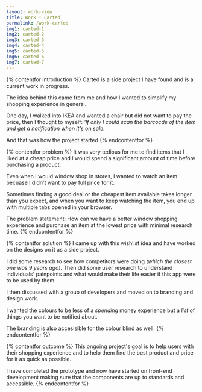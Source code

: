 ```yaml
---
layout: work-view
title: Work • Carted
permalink: /work-carted
img1: carted-1
img2: carted-2
img3: carted-3
img4: carted-4
img5: carted-5
img6: carted-6
img7: carted-7
---
```


{% contentfor introduction %}
Carted is a side project I have found and is a current work in progress.

The idea behind this came from me and how I wanted to simplify my shopping experience in general.

One day, I walked into IKEA and wanted a chair but did not want to pay the price, then I thought to myself: *'If only I could scan the barcocde of the item and get a notification when it's on sale.*

And that was how the project started
{% endcontentfor %}


{% contentfor problem %}
It was very tedious for me to find items that I liked at a cheap price and I would spend a significant amount of time before purchasing a product.

Even when I would window shop in stores, I wanted to watch an item becuase I didn't want to pay full price for it.

Sometimes finding a good deal or the cheapest item available takes longer than you expect, and when you want to keep watching the item, you end up with multiple tabs opened in your browser.

The problem statement: How can we have a better window shopping experience and purchase an item at the lowest price with minimal research time.
{% endcontentfor %}


{% contentfor solution %}
I came up with this wishlist idea and have worked on the designs on it as a side project.

I did some research to see how competitors were doing *(which the closest one was 9 years ago)*. Then did some user research to understand individuals' painpoints and what would make their life easier if this app were to be used by them.

I then discussed with a group of developers and moved on to branding and design work. 

I wanted the colours to be less of a *spending* money experience but a *list* of things you want to be notified about. 

The branding is also accesisible for the colour blind as well.
{% endcontentfor %}


{% contentfor outcome %}
This ongoing project's goal is to help users with their shopping experience and to help them find the best product and price for it as quick as possible.

I have completed the prototype and now have started on front-end development making sure that the components are up to standards and accessible. 
{% endcontentfor %}